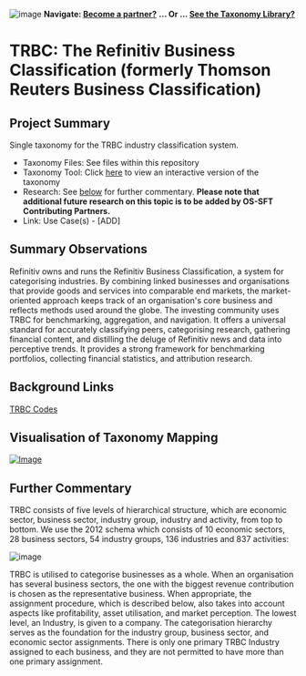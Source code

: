 ![image](https://user-images.githubusercontent.com/112073913/188821900-0c411acf-fbdd-4163-adc9-3ba4e2be78df.png)
**Navigate: [Become a partner?](https://github.com/OS-SFT/l6l-PARTNERS)**
**... Or ... [See the Taxonomy Library?](https://github.com/orgs/OS-SFT/projects/2)**

# TRBC: The Refinitiv Business Classification (formerly Thomson Reuters Business Classification)

## Project Summary

Single taxonomy for the TRBC industry classification system.
- Taxonomy Files: See files within this repository
- Taxonomy Tool: Click [here](https://os-sft.solidatus.com/viewer/share/Pek1oio1p1VhDAg4AXWprpp4okYzEZfi) to view an interactive version of the taxonomy
- Research: See [below](https://github.com/FD-SustainableFinance/Taxonomy-Mappings-Library/blob/main/Industry%20Classification%20Taxonomies/TRBC/README.md#further-commentary) for further commentary. **Please note that additional future research on this topic is to be added by OS-SFT Contributing Partners.**
- Link: Use Case(s) - [ADD]

## Summary Observations
Refinitiv owns and runs the Refinitiv Business Classification, a system for categorising industries. By combining linked businesses and organisations that provide goods and services into comparable end markets, the market-oriented approach keeps track of an organisation's core business and reflects methods used around the globe.
The investing community uses TRBC for benchmarking, aggregation, and navigation. It offers a universal standard for accurately classifying peers, categorising research, gathering financial content, and distilling the deluge of Refinitiv news and data into perceptive trends. It provides a strong framework for benchmarking portfolios, collecting financial statistics, and attribution research.

## Background Links
[TRBC Codes](https://www.refinitiv.com/content/dam/marketing/en_us/documents/quick-reference-guides/trbc-business-classification-quick-guide.pdf)

## Visualisation of Taxonomy Mapping

[![Image](https://user-images.githubusercontent.com/112077283/193853733-c1c61e34-46df-415b-8eb3-e3094cda010d.png "Click to open interactive Taxonomy Tool")](https://os-sft.solidatus.com/viewer/share/Pek1oio1p1VhDAg4AXWprpp4okYzEZfi)

## Further Commentary
TRBC consists of five levels of hierarchical structure, which are economic sector, business sector, industry group, industry and activity, from top to bottom. We use the 2012 schema which consists of 10 economic sectors, 28 business sectors, 54 industry groups, 136 industries and 837 activities:

![image](https://user-images.githubusercontent.com/112077283/193855275-66f226cd-5af6-40bb-9654-f354b4f237d6.png)

TRBC is utilised to categorise businesses as a whole. When an organisation has several business sectors, the one with the biggest revenue contribution is chosen as the representative business. When appropriate, the assignment procedure, which is described below, also takes into account aspects like profitability, asset utilisation, and market perception. The lowest level, an Industry, is given to a company. The categorisation hierarchy serves as the foundation for the industry group, business sector, and economic sector assignments. There is only one primary TRBC Industry assigned to each business, and they are not permitted to have more than one primary assignment.
